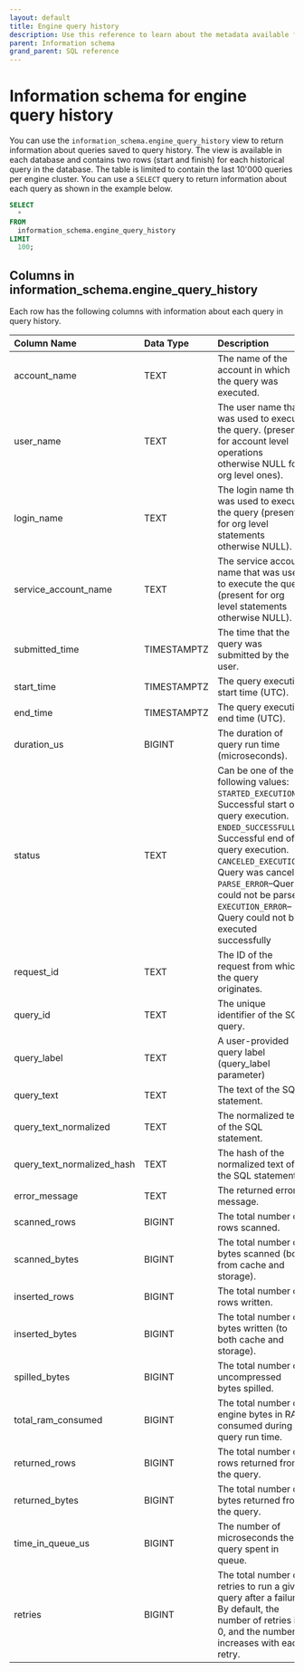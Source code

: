 ```yaml
---
layout: default
title: Engine query history
description: Use this reference to learn about the metadata available for historical queries in Firebolt.
parent: Information schema
grand_parent: SQL reference
---
```


# Information schema for engine query history

You can use the `information_schema.engine_query_history` view to return information about queries saved to query history. The view is available in each database and contains two rows (start and finish) for each historical query in the database. The table is limited to contain the last 10'000 queries per engine cluster. You can use a `SELECT` query to return information about each query as shown in the example below.

```sql
SELECT
  *
FROM
  information_schema.engine_query_history
LIMIT
  100;
```

## Columns in information_schema.engine_query_history

Each row has the following columns with information about each query in query history.

| Column Name                | Data Type   | Description                                                                                                                                                                                                                                                                                                                                  |
|:---------------------------|:------------|:---------------------------------------------------------------------------------------------------------------------------------------------------------------------------------------------------------------------------------------------------------------------------------------------------------------------------------------------|
| account_name               | TEXT        | The name of the account in which the query was executed.                                                                                                                                                                                                                                                                                     |
| user_name                  | TEXT        | The user name that was used to execute the query. (present for account level operations otherwise NULL for org level ones).                                                                                                                                                                                                                   |
| login_name                 | TEXT        | The login name that was used to execute the query (present for org level statements otherwise NULL).                                                                                                                                                                                                                                          |
| service_account_name       | TEXT        | The service account name that was used to execute the query (present for org level statements otherwise NULL).                                                                                                                                                                                                                                |
| submitted_time             | TIMESTAMPTZ | The time that the query was submitted by the user.                                                                                                                                                                                                                                                                                            |
| start_time                 | TIMESTAMPTZ | The query execution start time (UTC).                                                                                                                                                                                                                                                                                                        |
| end_time                   | TIMESTAMPTZ | The query execution end time (UTC).                                                                                                                                                                                                                                                                                                           |
| duration_us                | BIGINT      | The duration of query run time (microseconds).                                                                                                                                                                                                                                                                                               |
| status                     | TEXT        | Can be one of the following values:<br>`STARTED_EXECUTION`&ndash;Successful start of query execution.<br>`ENDED_SUCCESSFULLY`&ndash;Successful end of query execution.<br>`CANCELED_EXECUTION`&ndash;Query was canceled<br>`PARSE_ERROR`&ndash;Query could not be parsed<br>`EXECUTION_ERROR`&ndash;Query could not be executed successfully |
| request_id                 | TEXT        | The ID of the request from which the query originates.                                                                                                                                                                                                                                                                                       |
| query_id                   | TEXT        | The unique identifier of the SQL query.                                                                                                                                                                                                                                                                                                      |
| query_label                | TEXT        | A user-provided query label (query_label parameter)                                                                                                                                                                                                                                                                                            |
| query_text                 | TEXT        | The text of the SQL statement.                                                                                                                                                                                                                                                                                                                   |
| query_text_normalized      | TEXT        | The normalized text of the SQL statement.                                                                                                                                                                                                                                                                                                        |
| query_text_normalized_hash | TEXT        | The hash of the normalized text of the SQL statement.                                                                                                                                                                                                                                                                                            |
| error_message              | TEXT        | The returned error message.                                                                                                                                                                                                                                                                                                         |
| scanned_rows               | BIGINT      | The total number of rows scanned.                                                                                                                                                                                                                                                                                                            |
| scanned_bytes              | BIGINT      | The total number of bytes scanned (both from cache and storage).                                                                                                                                                                                                                                                                             |
| inserted_rows              | BIGINT      | The total number of rows written.                                                                                                                                                                                                                                                                                                            |
| inserted_bytes             | BIGINT      | The total number of bytes written (to both cache and storage).                                                                                                                                                                                                                                                                               |
| spilled_bytes              | BIGINT      | The total number of uncompressed bytes spilled.                                                                                                                                                                                                                                                                                            |
| total_ram_consumed         | BIGINT      | The total number of engine bytes in RAM consumed during query run time.                                                                                                                                                                                                                                                                     |
| returned_rows              | BIGINT      | The total number of rows returned from the query.                                                                                                                                                                                                                                                                                            |
| returned_bytes             | BIGINT      | The total number of bytes returned from the query.                                                                                                                                                                                                                                                                                           |
| time_in_queue_us           | BIGINT      | The number of microseconds the query spent in queue.                                                                                                                                                                                                                                                                                         |
| retries                    | BIGINT      | The total number of retries to run a given query after a failure. By default, the number of retries is 0, and the number increases with each retry.                                                                                                                                                                                       |
